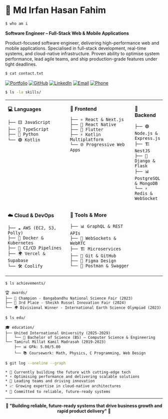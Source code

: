 # 🚀 Md Irfan Hasan Fahim

```bash
$ who am i
```
**Software Engineer – Full-Stack Web & Mobile Applications**

Product-focused software engineer, delivering high-performance web and mobile applications. Specialised in full-stack development, real-time systems, and cloud-native infrastructure. Proven ability to optimise system performance, lead agile teams, and ship production-grade features under tight deadlines.

```bash
$ cat contact.txt
```
[![Portfolio](https://img.shields.io/badge/🌐_Portfolio-ffffff?style=for-the-badge&logo=google-chrome&logoColor=black)](https://irfanhasan.vercel.app)
[![GitHub](https://img.shields.io/badge/💻_GitHub-ffffff?style=for-the-badge&logo=github&logoColor=black)](https://github.com/mihf05)
[![LinkedIn](https://img.shields.io/badge/💼_LinkedIn-ffffff?style=for-the-badge&logo=linkedin&logoColor=black)](https://linkedin.com/in/mihf05)
[![Email](https://img.shields.io/badge/📧_Email-ffffff?style=for-the-badge&logo=gmail&logoColor=black)](mailto:irfanhasan@kanect.live)
[![Phone](https://img.shields.io/badge/📱_Phone-ffffff?style=for-the-badge&logo=phone&logoColor=black)](tel:+8801341601713)


```bash
$ ls -la skills/
```

<div align="center">

<table>
<tr>
<td valign="top" width="33%">

**💻 Languages**
```
├── 🟨 JavaScript
├── 🔵 TypeScript  
├── 🐍 Python
└── 🟣 Kotlin
```

</td>
<td valign="top" width="33%">

**🎨 Frontend**
```
├── ⚛️ React & Next.js
├── 📱 React Native
├── 🎯 Flutter
├── ⚡ Kotlin Multiplatform
└── 🌐 Progressive Web Apps
```

</td>
<td valign="top" width="33%">

**🚀 Backend**
```
├── 🟢 Node.js & Express.js
├── 🏗️ NestJS
├── 🐍 Django & Flask
├── 📊 PostgreSQL & MongoDB
└── ⚡ Redis & WebSocket
```

</td>
</tr>
<tr>
<td valign="top" width="50%">

**☁️ Cloud & DevOps**
```
├── ☁️ AWS (EC2, S3, Polly)
├── 🚢 Docker & Kubernetes  
├── 🔄 CI/CD Pipelines
├── 🌍 Vercel & Supabase
└── 🛠️ Coolify
```

</td>
<td valign="top" width="50%">

**🔧 Tools & More**
```
├── 📊 GraphQL & REST APIs
├── 🔌 WebSockets & WebRTC
├── 🏗️ Microservices
├── 📝 Git & GitHub
├── 🎨 Figma Design
└── 📡 Postman & Swagger
```

</td>
</tr>
</table>

</div>


```bash
$ ls achievements/
```

```
🏆 awards/
├── 🥇 Champion - Bangabandhu National Science Fair (2023)
├── 🥉 3rd Place - Sheikh Russel Innovation Fair (2024)
└── 🌍 Divisional Winner - International Earth Science Olympiad (2023)
```
```bash
$ ls edu/
```
```
🎓 education/
├── United International University (2025-2029)
│   └── 🎯 Bachelor of Science (BS) – Computer Science & Engineering
└── Tamirul Millat Kamil Madrasah (2019-2023)
    ├── 📊 GPA: 5.00/5.00
    └── 📚 Coursework: Math, Physics, C Programming, Web Design

```

```bash
$ git log --oneline --graph
```

```
* 🚀 Currently building the future with cutting-edge tech
* ⚡ Optimising performance and delivering scalable solutions  
* 🌟 Leading teams and driving innovation
* 📈 Growing expertise in cloud-native architectures
* 🎯 Committed to reliable, future-ready systems
```

---

<div align="center">

**💫 "Building reliable, future-ready systems that drive business growth and rapid product delivery" 💫**

</div>
